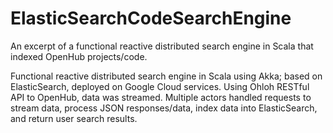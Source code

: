 # ElasticSearchCodeSearchEngine
An excerpt of a functional reactive distributed search engine in Scala that indexed OpenHub projects/code.

Functional reactive distributed search engine in Scala using Akka; based on ElasticSearch, deployed on Google Cloud services. Using Ohloh RESTful API to OpenHub, data was streamed. Multiple actors handled requests to stream data, process JSON responses/data, index data into ElasticSearch, and return user search results. 

